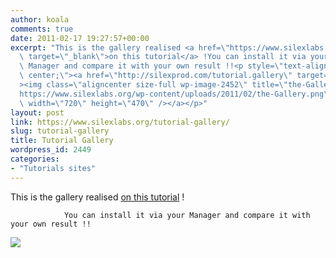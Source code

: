 ```yaml
---
author: koala
comments: true
date: 2011-02-17 19:27:57+00:00
excerpt: "This is the gallery realised <a href=\"https://www.silexlabs.org/?p=1217\"\
  \ target=\"_blank\">on this tutorial</a> !You can install it via your\
  \ Manager and compare it with your own result !!<p style=\"text-align:\
  \ center;\"><a href=\"http://silexprod.com/tutorial.gallery\" target=\"_blank\"\
  ><img class=\"aligncenter size-full wp-image-2452\" title=\"the-Gallery\" src=\"\
  https://www.silexlabs.org/wp-content/uploads/2011/02/the-Gallery.png\" alt=\"\"\
  \ width=\"720\" height=\"470\" /></a></p>"
layout: post
link: https://www.silexlabs.org/tutorial-gallery/
slug: tutorial-gallery
title: Tutorial Gallery
wordpress_id: 2449
categories:
- "Tutorials sites"
---
```


This is the gallery realised [on this tutorial](https://www.silexlabs.org/?p=1217) !

				You can install it via your Manager and compare it with your own result !!


[![](https://www.silexlabs.org/wp-content/uploads/2011/02/the-Gallery.png)](http://silexprod.com/tutorial.gallery)
